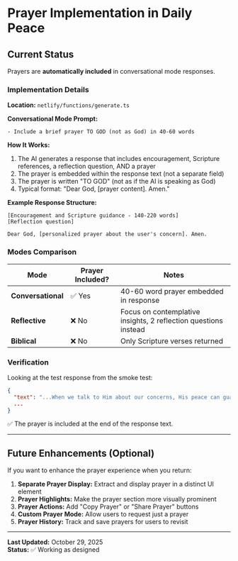 # Prayer Implementation in Daily Peace

## Current Status

Prayers are **automatically included** in conversational mode responses.

### Implementation Details

**Location:** `netlify/functions/generate.ts`

**Conversational Mode Prompt:**
```
- Include a brief prayer TO GOD (not as God) in 40-60 words
```

**How It Works:**
1. The AI generates a response that includes encouragement, Scripture references, a reflection question, AND a prayer
2. The prayer is embedded within the response text (not a separate field)
3. The prayer is written "TO GOD" (not as if the AI is speaking as God)
4. Typical format: "Dear God, [prayer content]. Amen."

**Example Response Structure:**
```
[Encouragement and Scripture guidance - 140-220 words]
[Reflection question]

Dear God, [personalized prayer about the user's concern]. Amen.
```

### Modes Comparison

| Mode | Prayer Included? | Notes |
|------|----------------|-------|
| **Conversational** | ✅ Yes | 40-60 word prayer embedded in response |
| **Reflective** | ❌ No | Focus on contemplative insights, 2 reflection questions instead |
| **Biblical** | ❌ No | Only Scripture verses returned |

### Verification

Looking at the test response from the smoke test:
```json
{
  "text": "...When we talk to Him about our concerns, His peace can guard our hearts and minds, helping us feel more settled. Remember, even in times of uncertainty, God is holding you close and guiding you.\n\nAs you think about your future, try to focus on one step at a time, trusting that God will provide what you need along the way. What is one thing you can do today to help ease your worries?\n\nDear God, I come before You with my worries about the future. Help me to trust in Your presence and guidance. May Your peace fill my heart and mind as I seek to lean on You. Amen.",
  ...
}
```

✅ The prayer is included at the end of the response text.

---

## Future Enhancements (Optional)

If you want to enhance the prayer experience when you return:

1. **Separate Prayer Display:** Extract and display prayer in a distinct UI element
2. **Prayer Highlights:** Make the prayer section more visually prominent
3. **Prayer Actions:** Add "Copy Prayer" or "Share Prayer" buttons
4. **Custom Prayer Mode:** Allow users to request just a prayer
5. **Prayer History:** Track and save prayers for users to revisit

---

**Last Updated:** October 29, 2025  
**Status:** ✅ Working as designed




